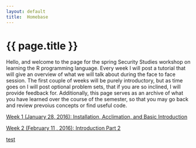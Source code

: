 ```yaml
---
layout: default
title:  Homebase
---
```


# {{ page.title }}


Hello, and welcome to the page for the spring Security Studies workshop on learning the R programming language. Every week I will post a tutorial that will give an overview of what we will talk about during the face to face session. The first couple of weeks will be purely introductory, but as time goes on I will post optional problem sets, that if you are so inclined, I will provide feedback for. Additionally, this page serves as an archive of what you have learned over the course of the semester, so that you may go back and review prevoius concepts or find useful code. 

[Week 1 (January 28, 2016): Installation, Acclimation, and Basic Introduction](http://cbesaw.github.io/r-workshop/week1.html)

[Week 2 (February 11 , 2016): Introduction Part 2](http://cbesaw.github.io/r-workshop/week2.md)

[test](http://cbesaw.github.io/r-workshop/test.html)

